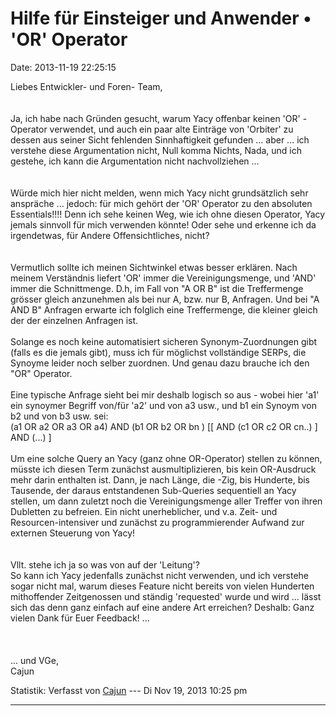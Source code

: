 Hilfe für Einsteiger und Anwender • \'OR\' Operator
===================================================

Date: 2013-11-19 22:25:15

Liebes Entwickler- und Foren- Team,\
\
\
Ja, ich habe nach Gründen gesucht, warum Yacy offenbar keinen \'OR\' -
Operator verwendet, und auch ein paar alte Einträge von \'Orbiter\' zu
dessen aus seiner Sicht fehlenden Sinnhaftigkeit gefunden \... aber \...
ich verstehe diese Argumentation nicht, Null komma Nichts, Nada, und ich
gestehe, ich kann die Argumentation nicht nachvollziehen \...\
\
\
Würde mich hier nicht melden, wenn mich Yacy nicht grundsätzlich sehr
anspräche \... jedoch: für mich gehört der \'OR\' Operator zu den
absoluten Essentials!!!! Denn ich sehe keinen Weg, wie ich ohne diesen
Operator, Yacy jemals sinnvoll für mich verwenden könnte! Oder sehe und
erkenne ich da irgendetwas, für Andere Offensichtliches, nicht?\
\
\
Vermutlich sollte ich meinen Sichtwinkel etwas besser erklären. Nach
meinem Verständnis liefert \'OR\' immer die Vereinigungsmenge, und
\'AND\' immer die Schnittmenge. D.h, im Fall von \"A OR B\" ist die
Treffermenge grösser gleich anzunehmen als bei nur A, bzw. nur B,
Anfragen. Und bei \"A AND B\" Anfragen erwarte ich folglich eine
Treffermenge, die kleiner gleich der der einzelnen Anfragen ist.\
\
Solange es noch keine automatisiert sicheren Synonym-Zuordnungen gibt
(falls es die jemals gibt), muss ich für möglichst vollständige SERPs,
die Synoyme leider noch selber zuordnen. Und genau dazu brauche ich den
\"OR\" Operator.\
\
Eine typische Anfrage sieht bei mir deshalb logisch so aus - wobei hier
\'a1\' ein synoymer Begriff von/für \'a2\' und von a3 usw., und b1 ein
Synoym von b2 und von b3 usw. sei:\
(a1 OR a2 OR a3 OR a4) AND (b1 OR b2 OR bn ) \[\[ AND (c1 OR c2 OR cn..)
\] AND (\...) \]\
\
Um eine solche Query an Yacy (ganz ohne OR-Operator) stellen zu können,
müsste ich diesen Term zunächst ausmultiplizieren, bis kein OR-Ausdruck
mehr darin enthalten ist. Dann, je nach Länge, die -Zig, bis Hunderte,
bis Tausende, der daraus entstandenen Sub-Queries sequentiell an Yacy
stellen, um dann zuletzt noch die Vereinigungsmenge aller Treffer von
ihren Dubletten zu befreien. Ein nicht unerheblicher, und v.a. Zeit- und
Resourcen-intensiver und zunächst zu programmierender Aufwand zur
externen Steuerung von Yacy!\
\
\
Vllt. stehe ich ja so was von auf der \'Leitung\'?\
So kann ich Yacy jedenfalls zunächst nicht verwenden, und ich verstehe
sogar nicht mal, warum dieses Feature nicht bereits von vielen Hunderten
mithoffender Zeitgenossen und ständig \'requested\' wurde und wird \...
lässt sich das denn ganz einfach auf eine andere Art erreichen? Deshalb:
Ganz vielen Dank für Euer Feedback! \...\
\
\
\
\... und VGe,\
Cajun

Statistik: Verfasst von
[Cajun](http://forum.yacy-websuche.de/memberlist.php?mode=viewprofile&u=9028)
--- Di Nov 19, 2013 10:25 pm

------------------------------------------------------------------------
